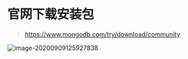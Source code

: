 # 官网下载安装包

> https://www.mongodb.com/try/download/community

![image-20200909125927838](http://39.96.170.240:81/6aa5d763-233b-4207-b3ce-1f506ebdf8ba.png)
